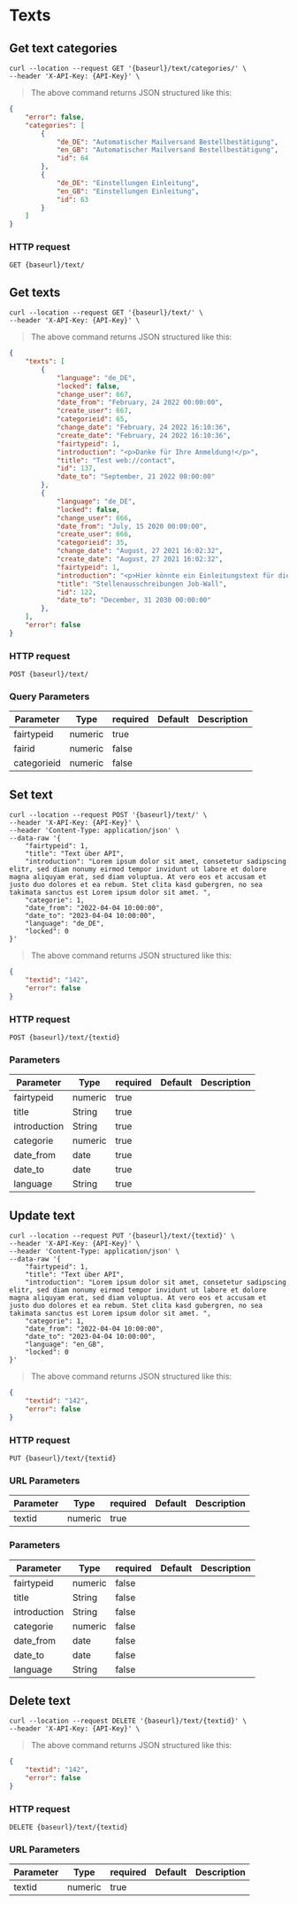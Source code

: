 # Texts

## Get text categories

```shell
curl --location --request GET '{baseurl}/text/categories/' \
--header 'X-API-Key: {API-Key}' \
```

> The above command returns JSON structured like this:

```json
{
    "error": false,
    "categories": [
        {
            "de_DE": "Automatischer Mailversand Bestellbestätigung",
            "en_GB": "Automatischer Mailversand Bestellbestätigung",
            "id": 64
        },
        {
            "de_DE": "Einstellungen Einleitung",
            "en_GB": "Einstellungen Einleitung",
            "id": 63
        }
    ]
}
```
### HTTP request

`GET {baseurl}/text/`

## Get texts

```shell
curl --location --request GET '{baseurl}/text/' \
--header 'X-API-Key: {API-Key}' \
```

> The above command returns JSON structured like this:

```json
{
    "texts": [
        {
            "language": "de_DE",
            "locked": false,
            "change_user": 667,
            "date_from": "February, 24 2022 00:00:00",
            "create_user": 667,
            "categorieid": 65,
            "change_date": "February, 24 2022 16:10:36",
            "create_date": "February, 24 2022 16:10:36",
            "fairtypeid": 1,
            "introduction": "<p>Danke für Ihre Anmeldung!</p>",
            "title": "Test web://contact",
            "id": 137,
            "date_to": "September, 21 2022 00:00:00"
        },
        {
            "language": "de_DE",
            "locked": false,
            "change_user": 666,
            "date_from": "July, 15 2020 00:00:00",
            "create_user": 666,
            "categorieid": 35,
            "change_date": "August, 27 2021 16:02:32",
            "create_date": "August, 27 2021 16:02:32",
            "fairtypeid": 1,
            "introduction": "<p>Hier könnte ein Einleitungstext für die Job-Wall stehen, u.a. auch was für Dateitypen hochgeladen werden und in welcher Auflösung (DPI, Farbraum, ...)</p>\r\n",
            "title": "Stellenausschreibungen Job-Wall",
            "id": 122,
            "date_to": "December, 31 2030 00:00:00"
        },
    ],
    "error": false
}
```

### HTTP request

`POST {baseurl}/text/`

### Query Parameters

Parameter | Type | required | Default | Description
--------- | ---- | -------- | ------- | -----------
fairtypeid | numeric | true |
fairid | numeric | false |
categorieid | numeric | false |

## Set text

```shell
curl --location --request POST '{baseurl}/text/' \
--header 'X-API-Key: {API-Key}' \
--header 'Content-Type: application/json' \
--data-raw '{
    "fairtypeid": 1,
    "title": "Text über API",
    "introduction": "Lorem ipsum dolor sit amet, consetetur sadipscing elitr, sed diam nonumy eirmod tempor invidunt ut labore et dolore magna aliquyam erat, sed diam voluptua. At vero eos et accusam et justo duo dolores et ea rebum. Stet clita kasd gubergren, no sea takimata sanctus est Lorem ipsum dolor sit amet. ",
    "categorie": 1,
    "date_from": "2022-04-04 10:00:00",
    "date_to": "2023-04-04 10:00:00",
    "language": "de_DE",
    "locked": 0
}'
```

> The above command returns JSON structured like this:

```json
{
    "textid": "142",
    "error": false
}
```

### HTTP request

`POST {baseurl}/text/{textid}`

### Parameters

Parameter | Type | required | Default | Description
--------- | ---- | -------- | ------- | -----------
fairtypeid | numeric | true |
title | String | true |
introduction | String | true |
categorie | numeric | true |
date_from | date | true |
date_to | date | true |
language | String | true |

## Update text

```shell
curl --location --request PUT '{baseurl}/text/{textid}' \
--header 'X-API-Key: {API-Key}' \
--header 'Content-Type: application/json' \
--data-raw '{
    "fairtypeid": 1,
    "title": "Text über API",
    "introduction": "Lorem ipsum dolor sit amet, consetetur sadipscing elitr, sed diam nonumy eirmod tempor invidunt ut labore et dolore magna aliquyam erat, sed diam voluptua. At vero eos et accusam et justo duo dolores et ea rebum. Stet clita kasd gubergren, no sea takimata sanctus est Lorem ipsum dolor sit amet. ",
    "categorie": 1,
    "date_from": "2022-04-04 10:00:00",
    "date_to": "2023-04-04 10:00:00",
    "language": "en_GB",
    "locked": 0
}'
```

> The above command returns JSON structured like this:

```json
{
    "textid": "142",
    "error": false
}
```

### HTTP request

`PUT {baseurl}/text/{textid}`

### URL Parameters
Parameter | Type | required | Default | Description
--------- | ---- | -------- | ------- | -----------
textid | numeric | true |

### Parameters

Parameter | Type | required | Default | Description
--------- | ---- | -------- | ------- | -----------
fairtypeid | numeric | false |
title | String | false |
introduction | String | false |
categorie | numeric | false |
date_from | date | false |
date_to | date | false |
language | String | false |


## Delete text

```shell
curl --location --request DELETE '{baseurl}/text/{textid}' \
--header 'X-API-Key: {API-Key}' \
```

> The above command returns JSON structured like this:

```json
{
    "textid": "142",
    "error": false
}
```

### HTTP request

`DELETE {baseurl}/text/{textid}`

### URL Parameters
Parameter | Type | required | Default | Description
--------- | ---- | -------- | ------- | -----------
textid | numeric | true |
